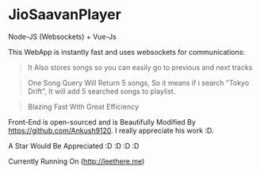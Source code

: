 # JioSaavanPlayer
Node-JS (Websockets) + Vue-Js 


This WebApp is instantly fast and uses websockets for communications:
>It Also stores songs so you can easily go to previous and next tracks

>One Song Query Will Return 5 songs, So it means if i search "Tokyo Drift", It will add 5 searched songs to playlist.

>Blazing Fast With Great Efficiency

Front-End is open-sourced and is Beautifully Modified By https://github.com/Ankush9120. I really appreciate his work :D.

A Star Would Be Appreciated :D :D :D :D 


Currently Running On (http://leethere.me)
